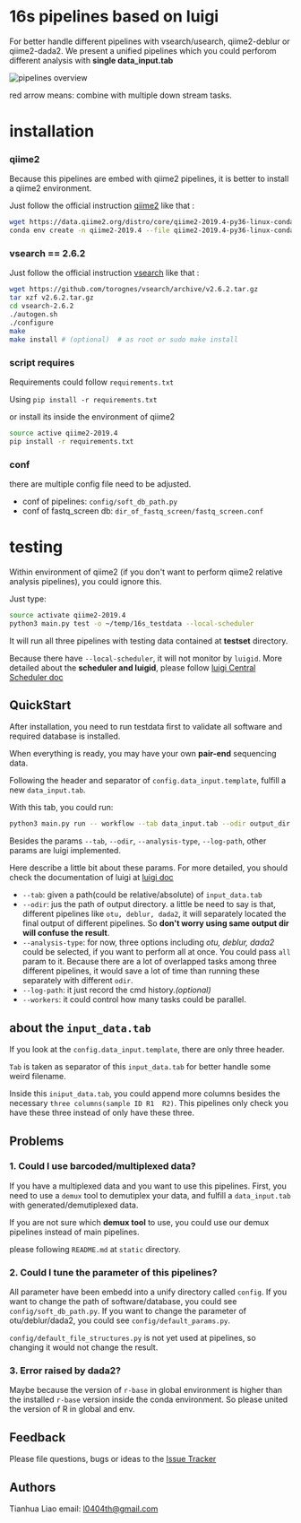 # 16s pipelines based on luigi

For better handle different pipelines with vsearch/usearch, qiime2-deblur or qiime2-dada2.
We present a unified pipelines which you could perforom different analysis with **single data_input.tab**

![pipelines overview](./pipelines.png)

red arrow means: combine with multiple down stream tasks.

# installation

### qiime2
Because this pipelines are embed with qiime2 pipelines, it is better to install a qiime2 environment.

Just follow the official instruction [qiime2](https://qiime2.org/)
like that :
```bash
wget https://data.qiime2.org/distro/core/qiime2-2019.4-py36-linux-conda.yml
conda env create -n qiime2-2019.4 --file qiime2-2019.4-py36-linux-conda.yml
```

### vsearch == 2.6.2

Just follow the official instruction [vsearch](https://github.com/torognes/vsearch)
like that :
```bash
wget https://github.com/torognes/vsearch/archive/v2.6.2.tar.gz
tar xzf v2.6.2.tar.gz
cd vsearch-2.6.2
./autogen.sh
./configure
make
make install # (optional)  # as root or sudo make install
```

### script requires
Requirements could follow `requirements.txt`

Using `pip install -r requirements.txt`

or install its inside the environment of qiime2 
```bash
source active qiime2-2019.4
pip install -r requirements.txt
``` 

### conf
there are multiple config file need to be adjusted.

* conf of pipelines: `config/soft_db_path.py` 
* conf of fastq_screen db: `dir_of_fastq_screen/fastq_screen.conf`

# testing

Within environment of qiime2 (if you don't want to perform qiime2 relative analysis pipelines), you could ignore this.

Just type:

```bash
source activate qiime2-2019.4
python3 main.py test -o ~/temp/16s_testdata --local-scheduler
``` 

It will run all three pipelines with testing data contained at **testset** directory.

Because there have `--local-scheduler`, it will not monitor by `luigid`. More detailed about the **scheduler and luigid**, please follow [luigi Central Scheduler doc](https://luigi.readthedocs.io/en/stable/central_scheduler.html)


## QuickStart

After installation, you need to run testdata first to validate all software and required database is installed. 

When everything is ready, you may have your own **pair-end** sequencing data.

Following the header and separator of `config.data_input.template`, fulfill a new `data_input.tab`.

With this tab, you could run:

```bash
python3 main.py run -- workflow --tab data_input.tab --odir output_dir --analysis-type otu --workers 4 --log-path output_dir/cmd_log.txt --local-scheduler
``` 

Besides the params `--tab`, `--odir`, `--analysis-type`, `--log-path`, other params are luigi implemented. 

Here describe a little bit about these params. For more detailed, you should check the documentation of luigi at [luigi doc](https://luigi.readthedocs.io/en/stable/)

* `--tab`: given a path(could be relative/absolute) of `input_data.tab`
* `--odir`: jus the path of output directory. a little be need to say is that, different pipelines like `otu, deblur, dada2`, it will separately located the final output of different pipelines. So **don't worry using same output dir will confuse the result**.
* `--analysis-type`: for now, three options including *otu, deblur, dada2* could be selected, if you want to perform all at once. You could pass `all` param to it. Because there are a lot of overlapped tasks among three different pipelines, it would save a lot of time than running these separately with different `odir`. 
* `--log-path`: it just record the cmd history.*(optional)*
* `--workers`: it could control how many tasks could be parallel.


## about the `input_data.tab`

If you look at the `config.data_input.template`, there are only three header. 

`Tab` is taken as separator of this `input_data.tab` for better handle some weird filename.

Inside this `iniput_data.tab`, you could append more columns besides the necessary `three columns(sample ID	R1	R2)`. This pipelines only check you have these three instead of only have these three.

## Problems

### 1. Could I use barcoded/multiplexed data?
If you have a multiplexed data and you want to use this pipelines. First, you need to use a `demux` tool to demutiplex your data, and fulfill a `data_input.tab` with generated/demutiplexed data.

If you are not sure which **demux tool** to use, you could use our demux pipelines instead of main pipelines.

please following `README.md` at `static` directory.

### 2. Could I tune the parameter of this pipelines?
All parameter have been embedd into a unify directory called `config`. If you want to change the path of software/database, you could see `config/soft_db_path.py`. If you want to change the parameter of otu/deblur/dada2, you could see `config/default_params.py`. 

`config/default_file_structures.py` is not yet used at pipelines, so changing it would not change the result.

### 3. Error raised by dada2?
Maybe because the version of `r-base` in global environment is higher than the installed `r-base` version inside the conda environment. So please united the version of R in global and env.

## Feedback

Please file questions, bugs or ideas 
to the [Issue Tracker](https://github.com/444thLiao/16s_workflow)

## Authors
Tianhua Liao
email: l0404th@gmail.com

 

